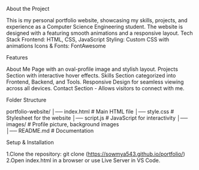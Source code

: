 About the Project

This is my personal portfolio website, showcasing my skills, projects, and experience as a Computer Science Engineering student. The website is designed with a featuring smooth animations and a responsive layout.
Tech Stack
Frontend: HTML, CSS, JavaScript
Styling: Custom CSS with animations
Icons & Fonts: FontAwesome

Features

About Me Page with an oval-profile image and stylish layout.
Projects Section with interactive hover effects.
Skills Section categorized into Frontend, Backend, and Tools.
Responsive Design for seamless viewing across all devices.
Contact Section - Allows visitors to connect with me.

Folder Structure

portfolio-website/
│── index.html        # Main HTML file
│── style.css         # Stylesheet for the website
│── script.js         # JavaScript for interactivity
│── images/		 # Profile picture, background images         
│── README.md         # Documentation

Setup & Installation

1.Clone the repository: 
git clone (https://sowmya543.github.io/portfolio/)
2.Open index.html in a browser or use Live Server in VS Code.
